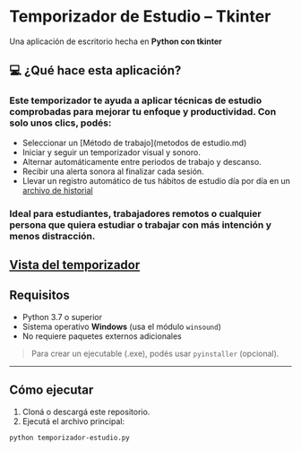 #  Temporizador de Estudio – Tkinter

Una aplicación de escritorio hecha en **Python con tkinter**
 
## 💻 ¿Qué hace esta aplicación?
### Este temporizador te ayuda a aplicar técnicas de estudio comprobadas para mejorar tu enfoque y productividad. Con solo unos clics, podés:
- Seleccionar un [Método de trabajo](metodos de estudio.md)
- Iniciar y seguir un temporizador visual y sonoro.
- Alternar automáticamente entre periodos de trabajo y descanso.
- Recibir una alerta sonora al finalizar cada sesión.
- Llevar un registro automático de tus hábitos de estudio día por día en un [archivo de historial](dist\historial_estudio.txt)
### Ideal para estudiantes, trabajadores remotos o cualquier persona que quiera estudiar o trabajar con más intención y menos distracción.
[Vista del temporizador](img.png)
---

##  Requisitos

- Python 3.7 o superior
- Sistema operativo **Windows** (usa el módulo `winsound`)
- No requiere paquetes externos adicionales

>  Para crear un ejecutable (.exe), podés usar `pyinstaller` (opcional).

---

##  Cómo ejecutar

1. Cloná o descargá este repositorio.
2. Ejecutá el archivo principal:

```bash
python temporizador-estudio.py
